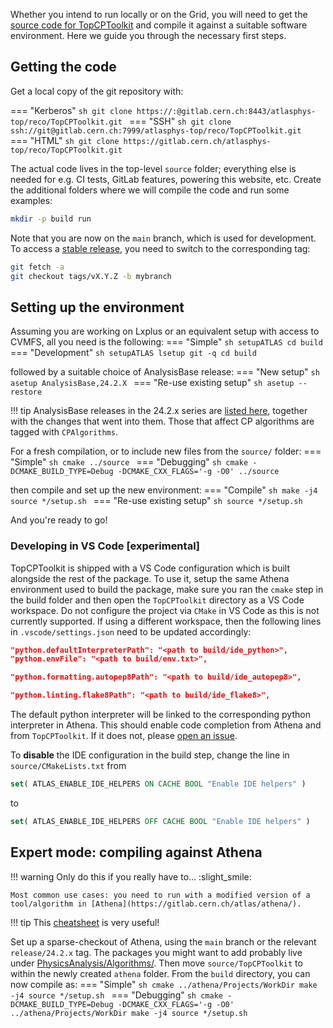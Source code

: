 Whether you intend to run locally or on the Grid, you will need to get the [source code for TopCPToolkit](https://gitlab.cern.ch/atlasphys-top/reco/TopCPToolkit) and compile it against a suitable software environment.
Here we guide you through the necessary first steps.

## Getting the code

Get a local copy of the git repository with:

=== "Kerberos"
    ```sh
    git clone https://:@gitlab.cern.ch:8443/atlasphys-top/reco/TopCPToolkit.git
    ```
=== "SSH"
    ```sh
    git clone ssh://git@gitlab.cern.ch:7999/atlasphys-top/reco/TopCPToolkit.git
    ```
=== "HTML"
    ```sh
    git clone https://gitlab.cern.ch/atlasphys-top/reco/TopCPToolkit.git
    ```

The actual code lives in the top-level `source` folder; everything else is needed for e.g. CI tests, GitLab features, powering this website, etc.
Create the additional folders where we will compile the code and run some examples:
```sh
mkdir -p build run
```

Note that you are now on the `main` branch, which is used for development. To access a [stable release](changelog/index.md), you need to switch to the corresponding tag:
```sh
git fetch -a
git checkout tags/vX.Y.Z -b mybranch
```

## Setting up the environment

Assuming you are working on Lxplus or an equivalent setup with access to CVMFS, all you need is the following:
=== "Simple"
    ```sh
    setupATLAS
    cd build
    ```
=== "Development"
    ```sh
    setupATLAS
    lsetup git -q
    cd build
    ```

followed by a suitable choice of AnalysisBase release:
=== "New setup"
    ```sh
    asetup AnalysisBase,24.2.X
    ```
=== "Re-use existing setup"
    ```sh
    asetup --restore
    ```

!!! tip
    AnalysisBase releases in the 24.2.x series are [listed here](https://twiki.cern.ch/twiki/bin/view/AtlasProtected/AnalysisBaseReleaseNotes24pt2), together with the changes that went into them. Those that affect CP algorithms are tagged with `CPAlgorithms`.

For a fresh compilation, or to include new files from the `source/` folder:
=== "Simple"
    ```sh
    cmake ../source
    ```
=== "Debugging"
    ```sh
    cmake -DCMAKE_BUILD_TYPE=Debug -DCMAKE_CXX_FLAGS='-g -O0' ../source
    ```

then compile and set up the new environment:
=== "Compile"
    ```sh
    make -j4
    source */setup.sh
    ```
=== "Re-use existing setup"
    ```sh
    source */setup.sh
    ```

And you're ready to go!

### Developing in VS Code [experimental]

TopCPToolkit is shipped with a VS Code configuration which is built alongside the rest of the package. To use it, setup the same Athena environment used to build the package, make sure you ran the `cmake` step in the build folder and then open the `TopCPToolkit` directory as a VS Code workspace. Do not configure the project via `CMake` in VS Code as this is not currently supported. If using a different workspace, then the following lines in `.vscode/settings.json` need to be updated accordingly:

```json
"python.defaultInterpreterPath": "<path to build/ide_python>",
"python.envFile": "<path to build/env.txt>",

"python.formatting.autopep8Path": "<path to build/ide_autopep8>",

"python.linting.flake8Path": "<path to build/ide_flake8>",
```

The default python interpreter will be linked to the corresponding python interpreter in Athena. This should enable code completion from Athena and from `TopCPToolkit`. If it does not, please [open an issue](https://gitlab.cern.ch/atlasphys-top/reco/TopCPToolkit/-/issues).

To **disable** the IDE configuration in the build step, change the line in `source/CMakeLists.txt` from

```cmake
set( ATLAS_ENABLE_IDE_HELPERS ON CACHE BOOL "Enable IDE helpers" )
```

to

```cmake
set( ATLAS_ENABLE_IDE_HELPERS OFF CACHE BOOL "Enable IDE helpers" )
```

<!-- !!! tip
    Using VS Code? You may want to grab the config files we provide at `/afs/cern.ch/user/o/omajersk/public/TopCPToolKitStuff/.vscode/` (experimental!) :thinking_face: -->

## Expert mode: compiling against Athena

!!! warning
    Only do this if you really have to... :slight_smile:

    Most common use cases: you need to run with a modified version of a tool/algorithm in [Athena](https://gitlab.cern.ch/atlas/athena/).

!!! tip
    This [cheatsheet](https://atlassoftwaredocs.web.cern.ch/gittutorial/GitCheatSheet.pdf) is very useful!

Set up a sparse-checkout of Athena, using the `main` branch or the relevant `release/24.2.x` tag.
The packages you might want to add probably live under [PhysicsAnalysis/Algorithms/](https://acode-browser1.usatlas.bnl.gov/lxr/source/athena/PhysicsAnalysis/Algorithms/).
Then move `source/TopCPToolkit` to within the newly created `athena` folder.
From the `build` directory, you can now compile as:
=== "Simple"
    ```sh
    cmake ../athena/Projects/WorkDir
    make -j4
    source */setup.sh
    ```
=== "Debugging"
    ```sh
    cmake -DCMAKE_BUILD_TYPE=Debug -DCMAKE_CXX_FLAGS='-g -O0' ../athena/Projects/WorkDir
    make -j4
    source */setup.sh
    ```
